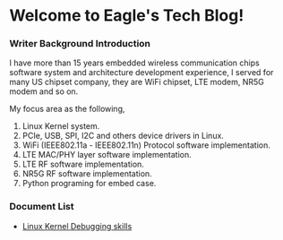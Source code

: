 # Welcome to Eagle's Tech Blog!  
### Writer Background Introduction

I have more than 15 years embedded wireless communication chips software system and architecture development experience, I served for many US chipset company, they are WiFi chipset, LTE modem, NR5G modem and so on.



My focus area as the following,

1. Linux Kernel system.
2. PCIe, USB, SPI, I2C and others device drivers in Linux.
3. WiFi (IEEE802.11a - IEEE802.11n) Protocol software implementation.
4. LTE MAC/PHY layer software implementation.
5. LTE RF software implementation.
6. NR5G RF software implementation.
7. Python programing for embed case.



### Document List

- [Linux Kernel Debugging skills](docs/linux_kernel_debugging.md)






